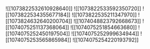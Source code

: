 ![[1073822532610928640]]
![[1073822533592350720]]
![[1073822534355677184]]
![[1073822535211347970]]
![[1073824632640200704]]
![[1074048823792668673]]
![[1074075251137368064]]
![[1074075251854663680]]
![[1074075252450197504]]
![[1074075252999634944]]
![[1074075253565865984]]
![[1074075254220193792]]
